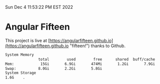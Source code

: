 Sun Dec  4 11:53:22 PM EST 2022

# Angular Fifteen


This project is live at [https://angularfifteen.github.io](https://angularfifteen.github.io "fifteen!") thanks to Github.

```bash
System Memory
               total        used        free      shared  buff/cache   available
Mem:            15Gi       6.9Gi       474Mi       1.2Gi       7.9Gi       6.8Gi
Swap:          8.0Gi       2.2Gi       5.8Gi
System Storage
1.6G	.
